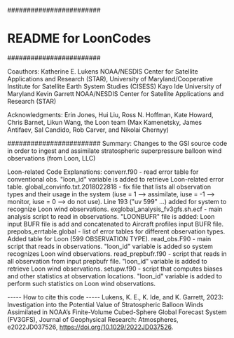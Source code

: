 ########################
# README for LoonCodes
########################

Coauthors:
  Katherine E. Lukens       NOAA/NESDIS Center for Satellite Applications and Research (STAR), University of Maryland/Cooperative Institute for Satellite Earth System Studies (CISESS)
  Kayo Ide                  University of Maryland
  Kevin Garrett             NOAA/NESDIS Center for Satellite Applications and Research (STAR)

Acknowledgments: 
  Erin Jones, Hui Liu, Ross N. Hoffman, Kate Howard, Chris Barnet, Likun Wang, the Loon team (Max Kamenetsky, James Antifaev, Sal Candido, Rob Carver, and Nikolai Chernyy)

########################
Summary: Changes to the GSI source code in order to ingest and assimilate stratospheric superpressure balloon wind observations (from Loon, LLC)

Loon-related Code Explanations:
  converr.f90 - read error table for conventional obs. "loon_id" variable is added to retrieve Loon-related error table.
  global_convinfo.txt.2018022818 - fix file that lists all observation types and their usage in the system (iuse = 1 --> assimilate, iuse = -1 --> monitor, iuse = 0 --> do not use). 
                                   Line 193 ("uv   599" ...) added for system to recognize Loon wind observations.
  exglobal_analysis_fv3gfs.sh.ecf - main analysis script to read in observations. "LOONBUFR" file is added: Loon input BUFR file is add and concatenated to Aircraft profiles input BUFR file.
  prepobs_errtable.global - list of error tables for different observation types. Added table for Loon (599 OBSERVATION TYPE).
  read_obs.F90 - main script that reads in observations. "loon_id" variable is added so system recognizes Loon wind observations.
  read_prepbufr.f90 - script that reads in all observation from input prepbufr file. "loon_id" variable is added to retrieve Loon wind observations.
  setupw.f90 - script that computes biases and other statistics at observation locations. "loon_id" variable is added to perform such statistics on Loon wind observations.

----- How to cite this code -----
Lukens, K. E., K. Ide, and K. Garrett, 2023: Investigation into the Potential Value of Stratospheric Balloon Winds Assimilated in 
NOAA’s Finite-Volume Cubed-Sphere Global Forecast System (FV3GFS), Journal of Geophysical Research: Atmospheres, e2022JD037526, 
https://doi.org/10.1029/2022JD037526.

